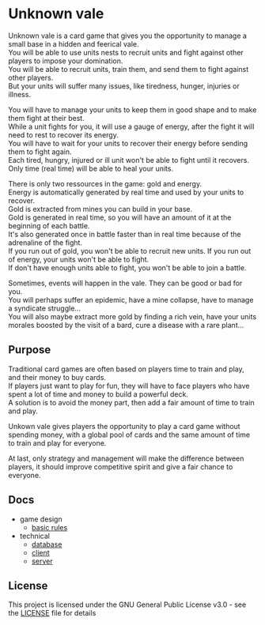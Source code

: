 # Unknown vale

Unknown vale is a card game that gives you the opportunity to manage a small base in a hidden and feerical vale.<br>
You will be able to use units nests to recruit units and fight against other players to impose your domination.<br>
You will be able to recruit units, train them, and send them to fight against other players.<br>
But your units will suffer many issues, like tiredness, hunger, injuries or illness.<br>

You will have to manage your units to keep them in good shape and to make them fight at their best.<br>
While a unit fights for you, it will use a gauge of energy, after the fight it will need to rest to recover its energy.<br>
You will have to wait for your units to recover their energy before sending them to fight again.<br>
Each tired, hungry, injured or ill unit won't be able to fight until it recovers. Only time (real time) will be able to heal your units.<br>

There is only two ressources in the game: gold and energy.<br>
Energy is automatically generated by real time and used by your units to recover.<br>
Gold is extracted from mines you can build in your base.<br>
Gold is generated in real time, so you will have an amount of it at the beginning of each battle.<br>
It's also generated once in battle faster than in real time because of the adrenaline of the fight.<br>
If you run out of gold, you won't be able to recruit new units. If you run out of energy, your units won't be able to fight.<br>
If don't have enough units able to fight, you won't be able to join a battle.<br>

Sometimes, events will happen in the vale. They can be good or bad for you.<br>
You will perhaps suffer an epidemic, have a mine collapse, have to manage a syndicate struggle...<br>
You will also maybe extract more gold by finding a rich vein, have your units morales boosted by the visit of a bard, cure a disease with a rare plant...<br>

## Purpose

Traditional card games are often based on players time to train and play, and their money to buy cards.<br>
If players just want to play for fun, they will have to face players who have spent a lot of time and money to build a powerful deck.<br>
A solution is to avoid the money part, then add a fair amount of time to train and play.<br>

Unkown vale gives players the opportunity to play a card game without spending money, with a global pool of cards and the same amount of time to train and play for everyone.<br>

At last, only strategy and management will make the difference between players, it should improve competitive spirit and give a fair chance to everyone.<br>

## Docs

- game design
  - [basic rules](docs/game_design/basic_rules.md)
- technical
  - [database](docs/tech/database.md)
  - [client](docs/tech/client.md)
  - [server](docs/tech/server.md)

## License

This project is licensed under the GNU General Public License v3.0 - see the [LICENSE](LICENSE) file for details
